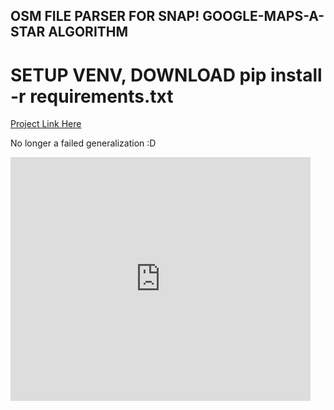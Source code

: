 ## OSM FILE PARSER FOR SNAP! GOOGLE-MAPS-A-STAR ALGORITHM 

# SETUP VENV, DOWNLOAD pip install -r requirements.txt

[Project Link Here](https://snap.berkeley.edu/project?username=jzhou124&projectname=final%2dproject%2dfailed%2dgeneralization)

No longer a failed generalization :D 

<iframe width="480" height="390" frameBorder=0 allowfullscreen allow="geolocation; microphone;camera" src="https://snap.berkeley.edu/embed?projectname=final%2dproject%2dfailed%2dgeneralization&username=jzhou124&showTitle=true&showAuthor=true&editButton=true&pauseButton=true"></iframe>
